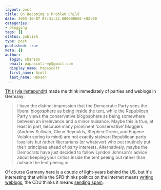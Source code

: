 ```yaml
---
layout: post
title: On Becoming a Problem Child
date: 2005-10-07 07:31:22.000000000 +02:00
categories:
- blogging
tags: []
status: publish
type: post
published: true
meta: {}
author:
  login: shanson
  email: papascott-wp@gmail.com
  display_name: PapaScott
  first_name: Scott
  last_name: Hanson
---
```

<p><a href="http://www.professorbainbridge.com/2005/10/on_becoming_a_p.html" title="ProfessorBainbridge.com: On Becoming a Problem Child">This</a> <a href="http://instapundit.com/archives/026033.php">(via instapundit)</a> made me think immediately of parties and weblogs in Germany:</p>
<blockquote><p>I have the distinct impression that the Democratic Party sees the liberal blogosphere as being inside the tent, while the Republican Party views the conservative blogosphere as being somewhere between an irrelevance and a minor nuisance. Maybe this is true, at least in part, because many prominent 'conservative' bloggers (Andrew Sullivan, Glenn Reynolds, Stephen Green, and Eugene Volokh spring to mind) are not exactly stalwart Republican party loyalists but rather libertarians (or whatever) who put routinely put their principles ahead of party interests. Alternatively, maybe the Democrats have just decided to follow Lyndon Johnson's advice about keeping your critics inside the tent peeing out rather than outside the tent peeing in.</p></blockquote>
<p>Of course Germany here is a couple of light-years behind the US, but it's interesting that while the SPD thinks politics on the internet means <a href="http://www.roteblogs.de/">writing weblogs</a>, the CDU thinks it means <a href="http://www.netzeitung.de/internet/358197.html">sending spam</a>.</p>

